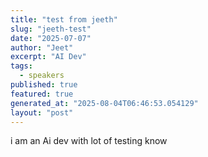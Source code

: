 ```yaml
---
title: "test from jeeth"
slug: "jeeth-test"
date: "2025-07-07"
author: "Jeet"
excerpt: "AI Dev"
tags:
  - speakers
published: true
featured: true
generated_at: "2025-08-04T06:46:53.054129"
layout: "post"
---
```


i am an Ai dev with lot of testing know